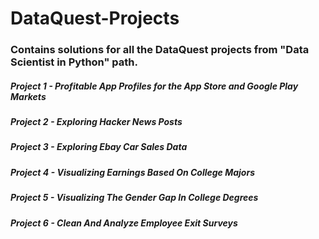 

# DataQuest-Projects
### Contains solutions for all the DataQuest projects from "Data Scientist in Python" path.

##### Project 1 - Profitable App Profiles for the App Store and Google Play Markets
##### Project 2 - Exploring Hacker News Posts
##### Project 3 - Exploring Ebay Car Sales Data
##### Project 4 - Visualizing Earnings Based On College Majors
##### Project 5 - Visualizing The Gender Gap In College Degrees
##### Project 6 - Clean And Analyze Employee Exit Surveys
